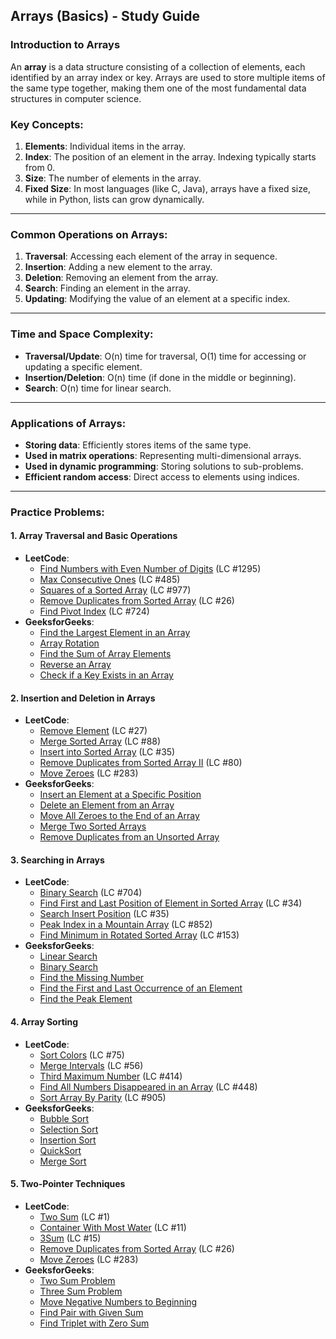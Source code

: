 ## Arrays (Basics) - Study Guide

### Introduction to Arrays

An **array** is a data structure consisting of a collection of elements, each identified by an array index or key. Arrays are used to store multiple items of the same type together, making them one of the most fundamental data structures in computer science.

### Key Concepts:
1. **Elements**: Individual items in the array.
2. **Index**: The position of an element in the array. Indexing typically starts from 0.
3. **Size**: The number of elements in the array.
4. **Fixed Size**: In most languages (like C, Java), arrays have a fixed size, while in Python, lists can grow dynamically.

---

### Common Operations on Arrays:
1. **Traversal**: Accessing each element of the array in sequence.
2. **Insertion**: Adding a new element to the array.
3. **Deletion**: Removing an element from the array.
4. **Search**: Finding an element in the array.
5. **Updating**: Modifying the value of an element at a specific index.

---

### Time and Space Complexity:

- **Traversal/Update**: O(n) time for traversal, O(1) time for accessing or updating a specific element.
- **Insertion/Deletion**: O(n) time (if done in the middle or beginning).
- **Search**: O(n) time for linear search.

---

### Applications of Arrays:
- **Storing data**: Efficiently stores items of the same type.
- **Used in matrix operations**: Representing multi-dimensional arrays.
- **Used in dynamic programming**: Storing solutions to sub-problems.
- **Efficient random access**: Direct access to elements using indices.

---

### Practice Problems:

#### 1. Array Traversal and Basic Operations
- **LeetCode**:
  - [Find Numbers with Even Number of Digits](https://leetcode.com/problems/find-numbers-with-even-number-of-digits/) (LC #1295)
  - [Max Consecutive Ones](https://leetcode.com/problems/max-consecutive-ones/) (LC #485)
  - [Squares of a Sorted Array](https://leetcode.com/problems/squares-of-a-sorted-array/) (LC #977)
  - [Remove Duplicates from Sorted Array](https://leetcode.com/problems/remove-duplicates-from-sorted-array/) (LC #26)
  - [Find Pivot Index](https://leetcode.com/problems/find-pivot-index/) (LC #724)
- **GeeksforGeeks**:
  - [Find the Largest Element in an Array](https://www.geeksforgeeks.org/c-program-find-largest-element-array/)
  - [Array Rotation](https://www.geeksforgeeks.org/array-rotation/)
  - [Find the Sum of Array Elements](https://www.geeksforgeeks.org/c-program-find-sum-array-elements/)
  - [Reverse an Array](https://www.geeksforgeeks.org/write-a-program-to-reverse-an-array-or-string/)
  - [Check if a Key Exists in an Array](https://www.geeksforgeeks.org/check-key-present-array-java/)

#### 2. Insertion and Deletion in Arrays
- **LeetCode**:
  - [Remove Element](https://leetcode.com/problems/remove-element/) (LC #27)
  - [Merge Sorted Array](https://leetcode.com/problems/merge-sorted-array/) (LC #88)
  - [Insert into Sorted Array](https://leetcode.com/problems/search-insert-position/) (LC #35)
  - [Remove Duplicates from Sorted Array II](https://leetcode.com/problems/remove-duplicates-from-sorted-array-ii/) (LC #80)
  - [Move Zeroes](https://leetcode.com/problems/move-zeroes/) (LC #283)
- **GeeksforGeeks**:
  - [Insert an Element at a Specific Position](https://www.geeksforgeeks.org/insert-an-element-at-a-specific-position-in-an-array/)
  - [Delete an Element from an Array](https://www.geeksforgeeks.org/c-program-to-delete-an-element-in-an-array/)
  - [Move All Zeroes to the End of an Array](https://www.geeksforgeeks.org/move-zeroes-end-array/)
  - [Merge Two Sorted Arrays](https://www.geeksforgeeks.org/merge-two-sorted-arrays/)
  - [Remove Duplicates from an Unsorted Array](https://www.geeksforgeeks.org/remove-duplicates-from-an-unsorted-array/)

#### 3. Searching in Arrays
- **LeetCode**:
  - [Binary Search](https://leetcode.com/problems/binary-search/) (LC #704)
  - [Find First and Last Position of Element in Sorted Array](https://leetcode.com/problems/find-first-and-last-position-of-element-in-sorted-array/) (LC #34)
  - [Search Insert Position](https://leetcode.com/problems/search-insert-position/) (LC #35)
  - [Peak Index in a Mountain Array](https://leetcode.com/problems/peak-index-in-a-mountain-array/) (LC #852)
  - [Find Minimum in Rotated Sorted Array](https://leetcode.com/problems/find-minimum-in-rotated-sorted-array/) (LC #153)
- **GeeksforGeeks**:
  - [Linear Search](https://www.geeksforgeeks.org/linear-search/)
  - [Binary Search](https://www.geeksforgeeks.org/binary-search/)
  - [Find the Missing Number](https://www.geeksforgeeks.org/find-the-missing-number/)
  - [Find the First and Last Occurrence of an Element](https://www.geeksforgeeks.org/find-first-and-last-positions-of-an-element-in-a-sorted-array/)
  - [Find the Peak Element](https://www.geeksforgeeks.org/find-peak-element/)

#### 4. Array Sorting
- **LeetCode**:
  - [Sort Colors](https://leetcode.com/problems/sort-colors/) (LC #75)
  - [Merge Intervals](https://leetcode.com/problems/merge-intervals/) (LC #56)
  - [Third Maximum Number](https://leetcode.com/problems/third-maximum-number/) (LC #414)
  - [Find All Numbers Disappeared in an Array](https://leetcode.com/problems/find-all-numbers-disappeared-in-an-array/) (LC #448)
  - [Sort Array By Parity](https://leetcode.com/problems/sort-array-by-parity/) (LC #905)
- **GeeksforGeeks**:
  - [Bubble Sort](https://www.geeksforgeeks.org/bubble-sort/)
  - [Selection Sort](https://www.geeksforgeeks.org/selection-sort/)
  - [Insertion Sort](https://www.geeksforgeeks.org/insertion-sort/)
  - [QuickSort](https://www.geeksforgeeks.org/quick-sort/)
  - [Merge Sort](https://www.geeksforgeeks.org/merge-sort/)

#### 5. Two-Pointer Techniques
- **LeetCode**:
  - [Two Sum](https://leetcode.com/problems/two-sum/) (LC #1)
  - [Container With Most Water](https://leetcode.com/problems/container-with-most-water/) (LC #11)
  - [3Sum](https://leetcode.com/problems/3sum/) (LC #15)
  - [Remove Duplicates from Sorted Array](https://leetcode.com/problems/remove-duplicates-from-sorted-array/) (LC #26)
  - [Move Zeroes](https://leetcode.com/problems/move-zeroes/) (LC #283)
- **GeeksforGeeks**:
  - [Two Sum Problem](https://www.geeksforgeeks.org/two-pointers-technique/)
  - [Three Sum Problem](https://www.geeksforgeeks.org/find-a-triplet-that-sum-to-a-given-value/)
  - [Move Negative Numbers to Beginning](https://www.geeksforgeeks.org/move-negative-numbers-beginning-positive-end-constant-extra-space/)
  - [Find Pair with Given Sum](https://www.geeksforgeeks.org/find-a-pair-with-the-given-difference/)
  - [Find Triplet with Zero Sum](https://www.geeksforgeeks.org/find-triplets-array-whose-sum-equal-zero/)
